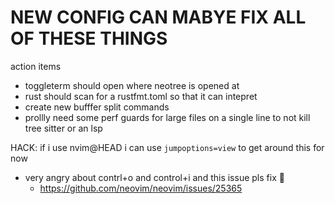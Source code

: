 # NEW CONFIG CAN MABYE FIX ALL OF THESE THINGS

action items

- toggleterm should open where neotree is opened at
- rust should scan for a rustfmt.toml so that it can intepret
- create new bufffer split commands
- prollly need some perf guards for large files on a single line to not kill tree sitter or an lsp


HACK: if i use nvim@HEAD i can use `jumpoptions=view` to get around this for now
- very angry about contrl+o and control+i and this issue pls fix 🙏
    - https://github.com/neovim/neovim/issues/25365
